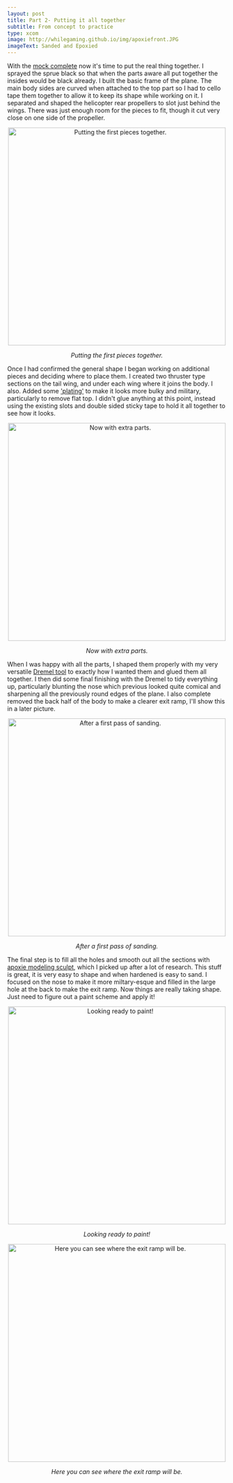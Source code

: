 ```yaml
---
layout: post
title: Part 2- Putting it all together
subtitle: From concept to practice
type: xcom
image: http://whilegaming.github.io/img/apoxiefront.JPG
imageText: Sanded and Epoxied
---
```


With the [mock complete](http://whilegaming.github.io/2016-11-20-BirdPlane) now it's time to put the real thing together. I
sprayed the sprue black so that when the parts aware all put together the insides would be black already. I built the basic frame of the plane. The main body sides are curved when attached to the top part so I had to cello tape them together to allow it to keep its shape while working on it. I separated and shaped the helicopter rear propellers to slot just behind the wings. There was just enough room for the pieces to fit, though it cut very close on one side of the propeller.

<p align="center">
<a href="http://whilegaming.github.io/img/firstpart.JPG"><img src="http://whilegaming.github.io/img/firstpart.JPG" alt=" Putting the first pieces together." width="500"></a>
</p>
<p align="center"><i> Putting the first pieces together.</i></p>

Once I had confirmed the general shape I began working on additional pieces and deciding where to place them. I created two thruster type sections on the tail wing, and under each wing where it joins the body. I also. Added some ['plating'](https://en.m.wikipedia.org/wiki/Vehicle_armour) to make it looks more bulky and military, particularly to remove flat top. I didn't glue anything at this point, instead using the existing slots and double sided sticky tape to hold it all together to see
how it looks.

<p align="center">
<a href="http://whilegaming.github.io/img/taped.JPG"><img src="http://whilegaming.github.io/img/taped.JPG" alt=" Now with extra parts." width="500"></a>
</p>
<p align="center"><i> Now with extra parts.</i></p>

When I was happy with all the parts, I shaped them properly with my very versatile [Dremel tool](https://www.dremel.com/en_US/products/-/show-product/tools/3000-variable-speed-rotary-tool) to exactly how I wanted them and glued them all together. I then did some final finishing with the Dremel to tidy everything up, particularly blunting the nose which previous looked quite
comical and sharpening all the previously round edges of the plane. I also complete removed the back half of the body to make a clearer exit ramp, I'll show this in a later picture.

<p align="center">
<a href="http://whilegaming.github.io/img/sanded.JPG"><img src="http://whilegaming.github.io/img/sanded.JPG" alt=" After a first pass of sanding." width="500"></a>
</p>
<p align="center"><i> After a first pass of sanding.</i></p>

The final step is to fill all the holes and smooth out all the sections with [apoxie modeling sculpt](https://www.avesstudio.com/apoxie/apoxie-sculpt), which I picked up after a lot of research. This stuff is great, it is very easy to shape and when hardened is easy to sand. I focused on the nose to make it more miltary-esque and filled in the large hole at the back to make the exit ramp. Now things are really taking shape. Just need to figure out a paint scheme and apply it!

<p align="center">
<a href="http://whilegaming.github.io/img/apoxiefront.JPG"><img src="http://whilegaming.github.io/img/apoxiefront.JPG" alt=" Looking ready to paint!" width="500"></a>
</p>
<p align="center"><i> Looking ready to paint!</i></p>

<p align="center">
<a href="http://whilegaming.github.io/img/apoxieback.JPG"><img src="http://whilegaming.github.io/img/apoxieback.JPG" alt=" Here you can see where the exit ramp will be." width="500"></a>
</p>
<p align="center"><i> Here you can see where the exit ramp will be.</i></p>
